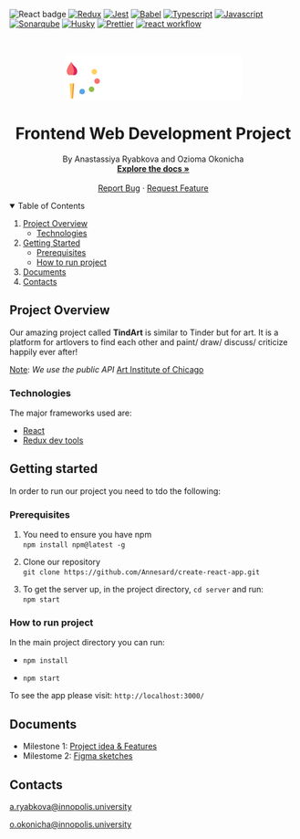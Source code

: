 ![React badge](https://img.shields.io/badge/made%20with-React-blue?style=plastic&logo=react)
[![Redux](https://img.shields.io/badge/extension-redux-blueviolet?style=plastic&logo=redux)](https://redux.js.org/)
[![Jest](https://img.shields.io/badge/tested%20with-jest-orange?style=plastic&logo=jest)](https://jestjs.io/)
[![Babel](https://img.shields.io/badge/bundled%20by-babel-lightblue?style=plastic&logo=webpack)](https://webpack.js.org/)
[![Typescript](https://img.shields.io/badge/typed%20using-grey?style=plastic&logo=typescript)](https://www.typescriptlang.org/)
[![Javascript](https://img.shields.io/badge/written%20in-grey?style=plastic&logo=javascript)](https://developer.mozilla.org/en-US/docs/Web/JavaScript)
[![Sonarqube](https://img.shields.io/badge/checked%20using-sonarqube-pink?style=plastic&logo=sonarqube)](https://www.sonarqube.org/?gads_campaign=Europe-1-DSA-SonarQube&gads_ad_group=DSA&gads_keyword=&gclid=CjwKCAjw49qKBhAoEiwAHQVTo9CNiqtmGr_5uPhBs5hL7QrLvt8pQg1LN8rQs1PHtXp8Vc2Df6XuCRoC7h0QAvD_BwE)
[![Husky](https://img.shields.io/badge/pre%20commit-husky-grey)](https://www.npmjs.com/package/husky)
[![Prettier](https://img.shields.io/badge/formatted%20with-prettier-yellow?style=plastic&logo=prettier)](https://www.npmjs.com/package/prettier)
[![react workflow](https://github.com/Annesard/create-react-app/actions/workflows/node.js.yml/badge.svg)](https://github.com/Annesard/create-react-app/actions/workflows/node.js.yml)
<br>

<!-- PROJECT LOGO -->
<br />
<p align="center">
  <a href="https://github.com/othneildrew/Best-README-Template">
    <img src="./src/images/Logo.png" alt="Logo">
  </a>

<h1 align="center">Frontend Web Development Project</h1>

  <p align="center">
    By Anastassiya Ryabkova and Ozioma Okonicha
    <br />
    <a href="https://github.com/Annesard/create-react-app#readme"><strong>Explore the docs »</strong></a>
    <br />
    <br />
    <a href="https://forms.gle/LUsmL7Le2Z2XYaBdA">Report Bug</a>
    ·
    <a href="https://forms.gle/LUsmL7Le2Z2XYaBdA">Request Feature</a>
  </p>


<!-- TABLE OF CONTENTS -->
<details open="open">
  <summary>Table of Contents</summary>
  <ol>
    <li>
      <a href="#project-overview">Project Overview</a>
      <ul>
        <li><a href="#technologies">Technologies</a></li>
      </ul>
    </li>
    <li>
      <a href="#getting-started">Getting Started</a>
      <ul>
        <li><a href="#prerequisites">Prerequisites</a></li>
        <li><a href="#how-to-run">How to run project</a></li>
      </ul>
    </li>
    <li><a href="#documents">Documents</a></li>
    <li><a href="#contacts">Contacts</a></li>
  </ol>
</details>

## Project Overview

Our amazing project called **TindArt** is similar to Tinder but for art. It is a platform for artlovers to find each other and paint/ draw/ discuss/ criticize happily ever after!

<u>Note</u>: *We use the public API* [Art Institute of Chicago](https://api.artic.edu/docs/#collections)

### Technologies  

The major frameworks used are:
- [React](https://reactjs.org/)
- [Redux dev tools](https://chrome.google.com/webstore/detail/redux-devtools/lmhkpmbekcpmknklioeibfkpmmfibljd)

## Getting started  
In order to run our project you need to tdo the following:  

### Prerequisites

1. You need to ensure you have npm   
```npm install npm@latest -g```   

2. Clone our repository  
```git clone https://github.com/Annesard/create-react-app.git```  

3. To get the server up, in the project directory, `cd server` and run:  
```npm start```

### How to run project

In the main project directory you can run:  
- ```npm install```

- ```npm start```

To see the app please visit:
```http://localhost:3000/```

## Documents  

- Milestone 1: [Project idea & Features](./.github/docs/FEWD%20Project%20Idea.md)  
- Milestome 2: [Figma sketches](./.github/docs/Front-end%20Web%20Development%20Project.md)

## Contacts  
[a.ryabkova@innopolis.university](mailto:a.ryabkova@innopolis.university)    

[o.okonicha@innopolis.university](mailto:o.okonicha@innopolis.university)  